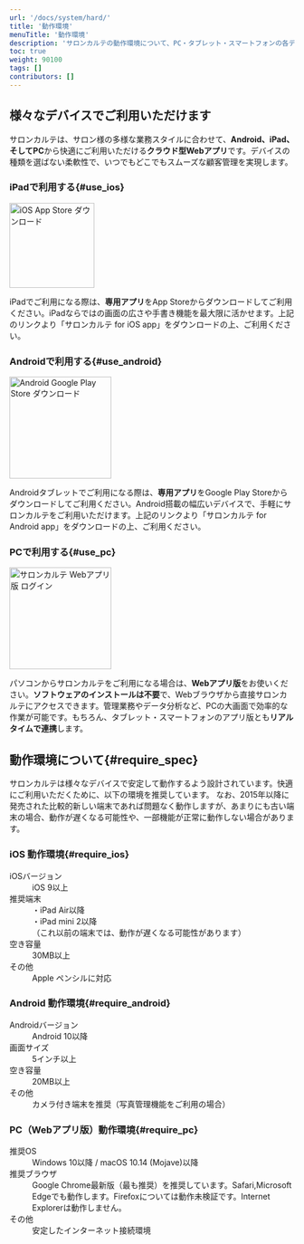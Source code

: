 ```yaml
---
url: '/docs/system/hard/'
title: '動作環境'
menuTitle: '動作環境'
description: 'サロンカルテの動作環境について、PC・タブレット・スマートフォンの各デバイスにおける推奨OSバージョン、推奨ブラウザ、必要スペックを詳しく解説。最適な環境でスムーズな顧客管理を実現しましょう。'
toc: true
weight: 90100
tags: []
contributors: []
---
```


## 様々なデバイスでご利用いただけます

サロンカルテは、サロン様の多様な業務スタイルに合わせて、**Android、iPad、そしてPC**から快適にご利用いただける**クラウド型Webアプリ**です。デバイスの種類を選ばない柔軟性で、いつでもどこでもスムーズな顧客管理を実現します。

### iPadで利用する{#use_ios}

<a href="https://itunes.apple.com/jp/app/%E3%82%B5%E3%83%AD%E3%83%B3%E3%82%AB%E3%83%AB%E3%83%86/id1463901419" target="_blank" rel="noopener"><img loading="lazy" src="/images/apple.svg" width="109" height="40" style="width: 150px; height: auto" alt="iOS App Store ダウンロード" /></a>

iPadでご利用になる際は、**専用アプリ**をApp Storeからダウンロードしてご利用ください。iPadならではの画面の広さや手書き機能を最大限に活かせます。上記のリンクより「サロンカルテ for iOS app」をダウンロードの上、ご利用ください。

### Androidで利用する{#use_android}

<a href="https://play.google.com/store/apps/details?id=jp.sndbox.salonkarteapp" target="_blank" rel="noopener"><img loading="lazy" src="/images/google-play-badge.png" width="646" height="192" style="width: 180px; height: auto" alt="Android Google Play Store ダウンロード" /></a>

Androidタブレットでご利用になる際は、**専用アプリ**をGoogle Play Storeからダウンロードしてご利用ください。Android搭載の幅広いデバイスで、手軽にサロンカルテをご利用いただけます。上記のリンクより「サロンカルテ for Android app」をダウンロードの上、ご利用ください。

### PCで利用する{#use_pc}

<a href="https://karte.hotaka-g.com/" target="_blank" rel="noopener"><img loading="lazy" src="/images/bnrSaloncarte.png" width="646" height="192" style="width: 180px; height: auto" alt="サロンカルテ Webアプリ版 ログイン" /></a>

パソコンからサロンカルテをご利用になる場合は、**Webアプリ版**をお使いください。**ソフトウェアのインストールは不要**で、Webブラウザから直接サロンカルテにアクセスできます。管理業務やデータ分析など、PCの大画面で効率的な作業が可能です。もちろん、タブレット・スマートフォンのアプリ版とも**リアルタイムで連携**します。

## 動作環境について{#require_spec}

サロンカルテは様々なデバイスで安定して動作するよう設計されています。快適にご利用いただくために、以下の環境を推奨しています。
なお、2015年以降に発売された比較的新しい端末であれば問題なく動作しますが、あまりにも古い端末の場合、動作が遅くなる可能性や、一部機能が正常に動作しない場合があります。

### iOS 動作環境{#require_ios}

<dl class="basic">
  <dt>iOSバージョン</dt>
  <dd>iOS 9以上</dd> <dt>推奨端末</dt>
  <dd>
    ・iPad Air以降<br> ・iPad mini 2以降<br>
    （これ以前の端末では、動作が遅くなる可能性があります）
  </dd>

  <dt>空き容量</dt>
  <dd>30MB以上</dd>

  <dt>その他</dt>
  <dd>Apple ペンシルに対応</dd> </dl>

### Android 動作環境{#require_android}

<dl class="basic">
  <dt>Androidバージョン</dt>
  <dd>Android 10以降</dd>

  <dt>画面サイズ</dt>
  <dd>5インチ以上</dd>

  <dt>空き容量</dt>
  <dd>20MB以上</dd>

  <dt>その他</dt>
  <dd>カメラ付き端末を推奨（写真管理機能をご利用の場合）</dd> </dl>

### PC（Webアプリ版）動作環境{#require_pc}
<dl class="basic">
  <dt>推奨OS</dt>
  <dd>Windows 10以降 / macOS 10.14 (Mojave)以降</dd>

  <dt>推奨ブラウザ</dt>
  <dd>
    Google Chrome最新版（最も推奨）を推奨しています。Safari,Microsoft Edgeでも動作します。Firefoxについては動作未検証です。Internet Explorerは動作しません。
  </dd>

  <dt>その他</dt>
  <dd>安定したインターネット接続環境</dd>
</dl>